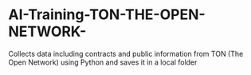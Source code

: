 # AI-Training-TON-THE-OPEN-NETWORK-
Collects data including contracts and public information from TON (The Open Network) using Python and saves it in a local folder
